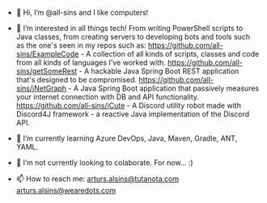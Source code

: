 - 👋 Hi, I’m @all-sins and I like computers!

- 👀 I’m interested in all things tech! From writing PowerShell scripts to Java classes, from creating servers to developing bots and tools such as the one's seen in my repos such as:
            https://github.com/all-sins/ExampleCode - A collection of all kinds of scripts, classes and code from all kinds of languages I've worked with.
            https://github.com/all-sins/getSomeRest - A hackable Java Spring Boot REST application that's designed to be compromised.
            https://github.com/all-sins/jNetGraph - A Java Spring Boot application that passively measures your internet connection with DB and API functionality.
            https://github.com/all-sins/iCute - A Discord utility robot made with Discord4J framework - a reactive Java implementation of the Discord API.

- 🌱 I’m currently learning Azure DevOps, Java, Maven, Gradle, ANT, YAML.

- 💞️ I’m not currently looking to colaborate. For now... :)

- 📫 How to reach me:
            arturs.alsins@tutanota.com
            arturs.alsins@wearedots.com
